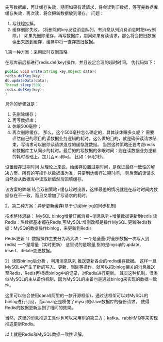 先写数据库，再让缓存失效，期间如果有读请求，将会读到旧数据，等写完数据库缓存失效，再次读，将会把新数据放到缓存。
问题：
1. 写线程挂掉。
2. 缓存删除失败。（将删除的key发往消息队列，有消息队列消费消息时把key删除。）
如果先删除缓存，再写数据库，期间如果有读请求，那么将会把旧数据读出来放到缓存，缓存中将一直存放旧数据。

1.第一种方案：采用延时双删策略

在写库前后都进行redis.del(key)操作，并且设定合理的超时时间。
伪代码如下：
```java
public void write(String key,Object data){ 
redis.delKey(key);
db.updateData(data); 
Thread.sleep(500); 
redis.delKey(key); 
}
```
具体的步骤就是：
1. 先删除缓存；
2. 再写数据库；
3. 休眠500毫秒；
4. 再次删除缓存。
那么，这个500毫秒怎么确定的，具体该休眠多久呢？
需要评估自己的项目的读数据业务逻辑的耗时。这么做的目的，就是确保读请求结束，写请求可以删除读请求造成的缓存脏数据。
当然这种策略还要考虑redis和数据库主从同步的耗时。最后的的写数据的休眠时间：则在读数据业务逻辑的耗时基础上，加几百ms即可。
比如：休眠1秒。

设置缓存过期时间
从理论上来说，给缓存设置过期时间，是保证最终一致性的解决方案。所有的写操作以数据库为准，只要到达缓存过期时间，
则后面的读请求自然会从数据库中读取新值然后回填缓存。

该方案的弊端
结合双删策略+缓存超时设置，这样最差的情况就是在超时时间内数据存在不一致，而且又增加了写请求的耗时。

2、第二种方案：异步更新缓存(基于订阅binlog的同步机制)

技术整体思路：
MySQL binlog增量订阅消费+消息队列+增量数据更新到redis
读Redis：热数据基本都在Redis
写MySQL:增删改都是操作MySQL
更新Redis数据：MySQ的数据操作binlog，来更新到Redis

Redis更新
1）数据操作主要分为两大块：
一个是全量(将全部数据一次写入到redis)
一个是增量（实时更新）
这里说的是增量,指的是mysql的update、insert、delate变更数据。

2）读取binlog后分析 ，利用消息队列,推送更新各台的redis缓存数据。
这样一旦MySQL中产生了新的写入、更新、删除等操作，就可以把binlog相关的消息推送至Redis，Redis再根据binlog中的记录，对Redis进行更新。
其实这种机制，很类似MySQL的主从备份机制，因为MySQL的主备也是通过binlog来实现的数据一致性。

这里可以结合使用canal(阿里的一款开源框架)，通过该框架可以对MySQL的binlog进行订阅，而canal正是模仿了mysql的slave数据库的备份请求，
使得Redis的数据更新达到了相同的效果。

当然，这里的消息推送工具你也可以采用别的第三方：kafka、rabbitMQ等来实现推送更新Redis。

以上就是Redis和MySQL数据一致性详解。